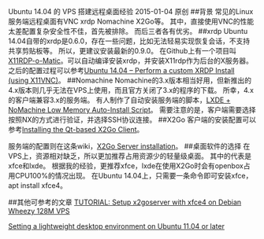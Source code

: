 Ubuntu 14.04 的 VPS 搭建远程桌面经验
2015-01-04
原创
##背景
常见的Linux服务端远程桌面有VNC xrdp Nomachine X2Go等。
其中，直接使用VNC的性能太差配置复杂安全性不佳，首先被排除。
而后三者各有优劣。
##xrdp
Ubuntu 14.04自带的xrdp是0.6.0，存在一些问题，比如无法轻易实现恢复会话，不支持共享剪贴板等。
所以，更建议安装最新的0.9.0。
在Github上有一个项目叫[X11RDP-o-Matic](https://github.com/scarygliders/X11RDP-o-Matic)。可以自动编译安装xrdp，并安装X11rdp作为后台的X服务器。
之后的配置过程可以参考[Ubuntu 14.04 – Perform a custom XRDP Install (using X11VNC)](http://c-nergy.be/blog/?p=5439)。
##Nomachine
Nomachine的3.x版本相当好用，但新推出的4.x版本则几乎无法在VPS上使用，而且官方关闭了3.x的程序的下载。
所幸，4.x的客户端兼容3.x的服务端。
有人制作了自动安装服务端的脚本，[LXDE + NoMachine Low Memory Auto-Install Script](https://www.sonicboxes.com/lowmem-debian-lxde-nomachine-script)。
需要注意的是，客户端需要选择按照NX的方式进行验证，并选择SSH协议连接。
##X2Go
客户端的安装配置可以参考[Installing the Qt-based X2Go Client](http://wiki.x2go.org/doku.php/doc:installation:x2goclient)。

服务端的配置则在这条wiki，[X2Go Server installation](http://wiki.x2go.org/doku.php/doc:installation:x2goserver)。
##桌面软件的选择
在VPS上，资源相对缺乏，所以更加推荐占用资源少的轻量级桌面。
其中的代表是xfce和lxde。
根据我的经验，更推荐xfce，lxde在使用X2Go时会有openbox占用CPU100%的情况出现。
在Ubuntu 14.04上，只需要一条命令即可安装xfce，apt install xfce4。

##其他可参考的文章
[TUTORIAL: Setup x2goserver with xfce4 on Debian Wheezy 128M VPS](http://lowendtalk.com/discussion/10387/tutorial-setup-x2goserver-with-xfce4-on-debian-wheezy-128m-vps)

[Setting a lightweight desktop environment on Ubuntu 11.04 or later](https://www.nomachine.com/AR07K00676)
